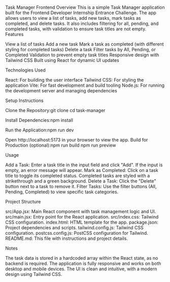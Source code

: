 Task Manager Frontend
Overview
This is a simple Task Manager application built for the Frontend Developer Internship Entrance Challenge. The app allows users to view a list of tasks, add new tasks, mark tasks as completed, and delete tasks. It also includes filtering for all, pending, and completed tasks, with validation to ensure task titles are not empty.
Features

View a list of tasks
Add a new task
Mark a task as completed (with different styling for completed tasks)
Delete a task
Filter tasks by All, Pending, or Completed
Validation to prevent empty task titles
Responsive design with Tailwind CSS
Built using React for dynamic UI updates

Technologies Used

React: For building the user interface
Tailwind CSS: For styling the application
Vite: For fast development and build tooling
Node.js: For running the development server and managing dependencies

Setup Instructions

Clone the Repository:git clone <your-repository-url>
cd task-manager


Install Dependencies:npm install


Run the Application:npm run dev

Open http://localhost:5173 in your browser to view the app.
Build for Production (optional):npm run build
npm run preview



Usage

Add a Task: Enter a task title in the input field and click "Add". If the input is empty, an error message will appear.
Mark as Completed: Click on a task title to toggle its completed status. Completed tasks are styled with a strikethrough and a green background.
Delete a Task: Click the "Delete" button next to a task to remove it.
Filter Tasks: Use the filter buttons (All, Pending, Completed) to view specific task categories.

Project Structure

src/App.jsx: Main React component with task management logic and UI.
src/main.jsx: Entry point for the React application.
src/index.css: Tailwind CSS configuration.
index.html: HTML template for the app.
package.json: Project dependencies and scripts.
tailwind.config.js: Tailwind CSS configuration.
postcss.config.js: PostCSS configuration for Tailwind.
README.md: This file with instructions and project details.

Notes

The task data is stored in a hardcoded array within the React state, as no backend is required.
The application is fully responsive and works on both desktop and mobile devices.
The UI is clean and intuitive, with a modern design using Tailwind CSS.



